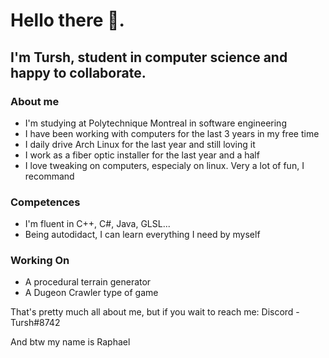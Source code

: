 # Hello there 👋. 
## I'm Tursh, student in computer science and happy to collaborate.

### About me
- I'm studying at Polytechnique Montreal in software engineering
- I have been working with computers for the last 3 years in my free time
- I daily drive Arch Linux for the last year and still loving it
- I work as a fiber optic installer for the last year and a half
- I love tweaking on computers, especialy on linux. Very a lot of fun, I recommand

### Competences
- I'm fluent in C++, C#, Java, GLSL...
- Being autodidact, I can learn everything I need by myself

### Working On
- A procedural terrain generator
- A Dugeon Crawler type of game

That's pretty much all about me, but if you wait to reach me: 
Discord - Tursh#8742

And btw my name is Raphael

<!--
**Tursh/Tursh** is a ✨ _special_ ✨ repository because its `README.md` (this file) appears on your GitHub profile.

Here are some ideas to get you started:

- 🔭 I’m currently working on ...
- 🌱 I’m currently learning ...
- 👯 I’m looking to collaborate on ...
- 🤔 I’m looking for help with ...
- 💬 Ask me about ...
- 📫 How to reach me: ...
- 😄 Pronouns: ...
- ⚡ Fun fact: ...
-->
